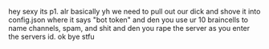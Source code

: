 hey sexy its p1.
alr basically yh we need to pull out our dick and shove it into config.json where it says "bot token" and den you use ur 10 braincells to name channels, spam, and shit and den you rape the server as you enter the servers id.
ok bye stfu